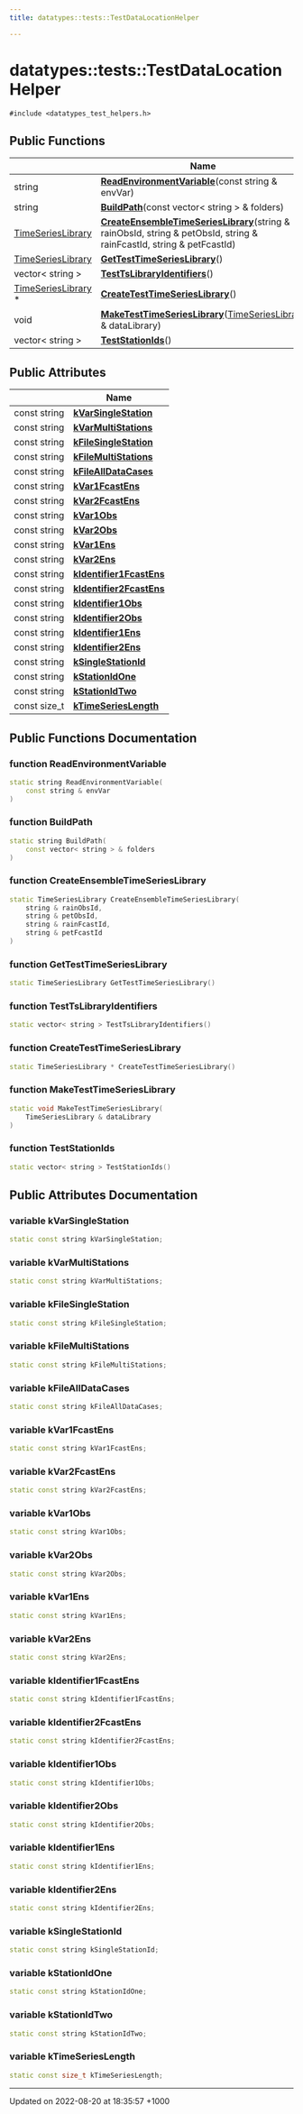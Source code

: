 ```yaml
---
title: datatypes::tests::TestDataLocationHelper

---
```


# datatypes::tests::TestDataLocationHelper






`#include <datatypes_test_helpers.h>`

## Public Functions

|                | Name           |
| -------------- | -------------- |
| string | **[ReadEnvironmentVariable](/cpp/Classes/classdatatypes_1_1tests_1_1TestDataLocationHelper/#function-readenvironmentvariable)**(const string & envVar) |
| string | **[BuildPath](/cpp/Classes/classdatatypes_1_1tests_1_1TestDataLocationHelper/#function-buildpath)**(const vector< string > & folders) |
| [TimeSeriesLibrary](/cpp/Classes/classdatatypes_1_1timeseries_1_1TimeSeriesLibrary/) | **[CreateEnsembleTimeSeriesLibrary](/cpp/Classes/classdatatypes_1_1tests_1_1TestDataLocationHelper/#function-createensembletimeserieslibrary)**(string & rainObsId, string & petObsId, string & rainFcastId, string & petFcastId) |
| [TimeSeriesLibrary](/cpp/Classes/classdatatypes_1_1timeseries_1_1TimeSeriesLibrary/) | **[GetTestTimeSeriesLibrary](/cpp/Classes/classdatatypes_1_1tests_1_1TestDataLocationHelper/#function-gettesttimeserieslibrary)**() |
| vector< string > | **[TestTsLibraryIdentifiers](/cpp/Classes/classdatatypes_1_1tests_1_1TestDataLocationHelper/#function-testtslibraryidentifiers)**() |
| [TimeSeriesLibrary](/cpp/Classes/classdatatypes_1_1timeseries_1_1TimeSeriesLibrary/) * | **[CreateTestTimeSeriesLibrary](/cpp/Classes/classdatatypes_1_1tests_1_1TestDataLocationHelper/#function-createtesttimeserieslibrary)**() |
| void | **[MakeTestTimeSeriesLibrary](/cpp/Classes/classdatatypes_1_1tests_1_1TestDataLocationHelper/#function-maketesttimeserieslibrary)**([TimeSeriesLibrary](/cpp/Classes/classdatatypes_1_1timeseries_1_1TimeSeriesLibrary/) & dataLibrary) |
| vector< string > | **[TestStationIds](/cpp/Classes/classdatatypes_1_1tests_1_1TestDataLocationHelper/#function-teststationids)**() |

## Public Attributes

|                | Name           |
| -------------- | -------------- |
| const string | **[kVarSingleStation](/cpp/Classes/classdatatypes_1_1tests_1_1TestDataLocationHelper/#variable-kvarsinglestation)**  |
| const string | **[kVarMultiStations](/cpp/Classes/classdatatypes_1_1tests_1_1TestDataLocationHelper/#variable-kvarmultistations)**  |
| const string | **[kFileSingleStation](/cpp/Classes/classdatatypes_1_1tests_1_1TestDataLocationHelper/#variable-kfilesinglestation)**  |
| const string | **[kFileMultiStations](/cpp/Classes/classdatatypes_1_1tests_1_1TestDataLocationHelper/#variable-kfilemultistations)**  |
| const string | **[kFileAllDataCases](/cpp/Classes/classdatatypes_1_1tests_1_1TestDataLocationHelper/#variable-kfilealldatacases)**  |
| const string | **[kVar1FcastEns](/cpp/Classes/classdatatypes_1_1tests_1_1TestDataLocationHelper/#variable-kvar1fcastens)**  |
| const string | **[kVar2FcastEns](/cpp/Classes/classdatatypes_1_1tests_1_1TestDataLocationHelper/#variable-kvar2fcastens)**  |
| const string | **[kVar1Obs](/cpp/Classes/classdatatypes_1_1tests_1_1TestDataLocationHelper/#variable-kvar1obs)**  |
| const string | **[kVar2Obs](/cpp/Classes/classdatatypes_1_1tests_1_1TestDataLocationHelper/#variable-kvar2obs)**  |
| const string | **[kVar1Ens](/cpp/Classes/classdatatypes_1_1tests_1_1TestDataLocationHelper/#variable-kvar1ens)**  |
| const string | **[kVar2Ens](/cpp/Classes/classdatatypes_1_1tests_1_1TestDataLocationHelper/#variable-kvar2ens)**  |
| const string | **[kIdentifier1FcastEns](/cpp/Classes/classdatatypes_1_1tests_1_1TestDataLocationHelper/#variable-kidentifier1fcastens)**  |
| const string | **[kIdentifier2FcastEns](/cpp/Classes/classdatatypes_1_1tests_1_1TestDataLocationHelper/#variable-kidentifier2fcastens)**  |
| const string | **[kIdentifier1Obs](/cpp/Classes/classdatatypes_1_1tests_1_1TestDataLocationHelper/#variable-kidentifier1obs)**  |
| const string | **[kIdentifier2Obs](/cpp/Classes/classdatatypes_1_1tests_1_1TestDataLocationHelper/#variable-kidentifier2obs)**  |
| const string | **[kIdentifier1Ens](/cpp/Classes/classdatatypes_1_1tests_1_1TestDataLocationHelper/#variable-kidentifier1ens)**  |
| const string | **[kIdentifier2Ens](/cpp/Classes/classdatatypes_1_1tests_1_1TestDataLocationHelper/#variable-kidentifier2ens)**  |
| const string | **[kSingleStationId](/cpp/Classes/classdatatypes_1_1tests_1_1TestDataLocationHelper/#variable-ksinglestationid)**  |
| const string | **[kStationIdOne](/cpp/Classes/classdatatypes_1_1tests_1_1TestDataLocationHelper/#variable-kstationidone)**  |
| const string | **[kStationIdTwo](/cpp/Classes/classdatatypes_1_1tests_1_1TestDataLocationHelper/#variable-kstationidtwo)**  |
| const size_t | **[kTimeSeriesLength](/cpp/Classes/classdatatypes_1_1tests_1_1TestDataLocationHelper/#variable-ktimeserieslength)**  |

## Public Functions Documentation

### function ReadEnvironmentVariable

```cpp
static string ReadEnvironmentVariable(
    const string & envVar
)
```


### function BuildPath

```cpp
static string BuildPath(
    const vector< string > & folders
)
```


### function CreateEnsembleTimeSeriesLibrary

```cpp
static TimeSeriesLibrary CreateEnsembleTimeSeriesLibrary(
    string & rainObsId,
    string & petObsId,
    string & rainFcastId,
    string & petFcastId
)
```


### function GetTestTimeSeriesLibrary

```cpp
static TimeSeriesLibrary GetTestTimeSeriesLibrary()
```


### function TestTsLibraryIdentifiers

```cpp
static vector< string > TestTsLibraryIdentifiers()
```


### function CreateTestTimeSeriesLibrary

```cpp
static TimeSeriesLibrary * CreateTestTimeSeriesLibrary()
```


### function MakeTestTimeSeriesLibrary

```cpp
static void MakeTestTimeSeriesLibrary(
    TimeSeriesLibrary & dataLibrary
)
```


### function TestStationIds

```cpp
static vector< string > TestStationIds()
```


## Public Attributes Documentation

### variable kVarSingleStation

```cpp
static const string kVarSingleStation;
```


### variable kVarMultiStations

```cpp
static const string kVarMultiStations;
```


### variable kFileSingleStation

```cpp
static const string kFileSingleStation;
```


### variable kFileMultiStations

```cpp
static const string kFileMultiStations;
```


### variable kFileAllDataCases

```cpp
static const string kFileAllDataCases;
```


### variable kVar1FcastEns

```cpp
static const string kVar1FcastEns;
```


### variable kVar2FcastEns

```cpp
static const string kVar2FcastEns;
```


### variable kVar1Obs

```cpp
static const string kVar1Obs;
```


### variable kVar2Obs

```cpp
static const string kVar2Obs;
```


### variable kVar1Ens

```cpp
static const string kVar1Ens;
```


### variable kVar2Ens

```cpp
static const string kVar2Ens;
```


### variable kIdentifier1FcastEns

```cpp
static const string kIdentifier1FcastEns;
```


### variable kIdentifier2FcastEns

```cpp
static const string kIdentifier2FcastEns;
```


### variable kIdentifier1Obs

```cpp
static const string kIdentifier1Obs;
```


### variable kIdentifier2Obs

```cpp
static const string kIdentifier2Obs;
```


### variable kIdentifier1Ens

```cpp
static const string kIdentifier1Ens;
```


### variable kIdentifier2Ens

```cpp
static const string kIdentifier2Ens;
```


### variable kSingleStationId

```cpp
static const string kSingleStationId;
```


### variable kStationIdOne

```cpp
static const string kStationIdOne;
```


### variable kStationIdTwo

```cpp
static const string kStationIdTwo;
```


### variable kTimeSeriesLength

```cpp
static const size_t kTimeSeriesLength;
```


-------------------------------

Updated on 2022-08-20 at 18:35:57 +1000